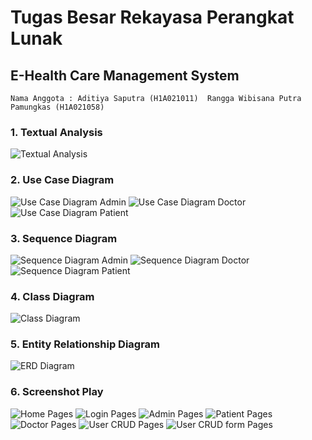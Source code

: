 # Tugas Besar Rekayasa Perangkat Lunak
## E-Health Care Management System
`Nama Anggota : Aditiya Saputra (H1A021011) 
                Rangga Wibisana Putra Pamungkas (H1A021058)`

### 1. Textual Analysis
<img src="Diagrams/Screenshot 2023-12-08 160826.png" alt="Textual Analysis">

### 2. Use Case Diagram
<img src="Diagrams/Use Case Diagram for Admin.jpg" alt="Use Case Diagram Admin">

<img src="Diagrams/Use Case Diagram for Doctor.jpg" alt="Use Case Diagram Doctor">

<img src="Diagrams/Use Case Diagram for Patient.jpg" alt="Use Case Diagram Patient">

### 3. Sequence Diagram
<img src="Diagrams/Sequence Diagram for Admin.jpg" alt="Sequence Diagram Admin">

<img src="Diagrams/Sequence Diagram for Doctor.jpg" alt="Sequence Diagram Doctor">

<img src="Diagrams/Sequence Diagram for Patient.jpg" alt="Sequence Diagram Patient">

### 4. Class Diagram
<img src="Diagrams/Class Diagram1.jpg" alt="Class Diagram">

### 5. Entity Relationship Diagram
<img src="Diagrams/Class Diagram1 - ERD.jpg" alt="ERD Diagram">

### 6. Screenshot Play
<img src="Screenshot Aplikasi Play/Screenshot 2023-12-08 161013.png" alt="Home Pages">

<img src="Screenshot Aplikasi Play/Screenshot 2023-12-08 161019.png" alt="Login Pages">

<img src="Screenshot Aplikasi Play/Screenshot 2023-12-08 161029.png" alt="Admin Pages">

<img src="Screenshot Aplikasi Play/Screenshot 2023-12-08 161050.png" alt="Patient Pages">

<img src="Screenshot Aplikasi Play/Screenshot 2023-12-08 161107.png" alt="Doctor Pages">

<img src="Screenshot Aplikasi Play/Screenshot 2023-12-08 161128.png" alt="User CRUD Pages">

<img src="Screenshot Aplikasi Play/Screenshot 2023-12-08 161858.png" alt="User CRUD form Pages">
